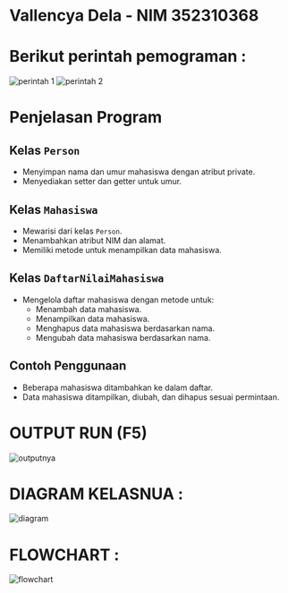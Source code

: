 # Vallencya Dela - NIM 352310368
# Berikut perintah pemograman : 

![perintah 1](https://github.com/user-attachments/assets/41d6015c-7292-45f4-a10d-d57ca0bff042)
![perintah 2](https://github.com/user-attachments/assets/8b055944-dcd2-4421-9981-76247c7ba949)


# Penjelasan Program

## Kelas `Person`
- Menyimpan nama dan umur mahasiswa dengan atribut private.
- Menyediakan setter dan getter untuk umur.

## Kelas `Mahasiswa`
- Mewarisi dari kelas `Person`.
- Menambahkan atribut NIM dan alamat.
- Memiliki metode untuk menampilkan data mahasiswa.

## Kelas `DaftarNilaiMahasiswa`
- Mengelola daftar mahasiswa dengan metode untuk:
  - Menambah data mahasiswa.
  - Menampilkan data mahasiswa.
  - Menghapus data mahasiswa berdasarkan nama.
  - Mengubah data mahasiswa berdasarkan nama.

## Contoh Penggunaan
- Beberapa mahasiswa ditambahkan ke dalam daftar.
- Data mahasiswa ditampilkan, diubah, dan dihapus sesuai permintaan.
  
# OUTPUT RUN (F5)

![outputnya](https://github.com/user-attachments/assets/ce5256ac-e8fb-4de4-814e-7b4d567d5ee6)

# DIAGRAM KELASNUA :

![diagram](https://github.com/user-attachments/assets/36b45121-eaef-45e8-91be-05f3efb4bc7e)

# FLOWCHART :

![flowchart](https://github.com/user-attachments/assets/cd7ab41c-373d-424c-ab63-8f7615729393)
